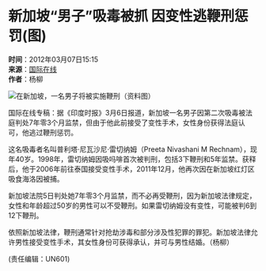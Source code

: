 # 新加坡“男子”吸毒被抓 因变性逃鞭刑惩罚(图)

**时间**：2012年03月07日15:15  
**来源**：[国际在线](https://gb.cri.cn/27824/2012/03/07/2805s3589653.htm)  
**作者**：杨柳

![在新加坡，一名男子将被实施鞭刑（资料图）](https://photocdn.sohu.com/20120307/Img336990959.jpg)

国际在线专稿：据《印度时报》3月6日报道，新加坡一名男子因第二次吸毒被法庭判处7年零3个月监禁，但由于他此前接受了变性手术，女性身份获得法庭认可，他逃过鞭刑惩罚。

这名吸毒者名叫普利塔·尼瓦沙尼·雷切纳姆（Preeta Nivashani M Rechnam），现年40岁。1998年，雷切纳姆因吸吗啡首次被判刑，包括3下鞭刑和5年监禁。获释后，他于2006年前往泰国接受变性手术，2011年12月，他再次因在新加坡红灯区吸食海洛因被捕。

新加坡法院5日判处她7年零3个月监禁，而不必再受鞭刑，因为新加坡法律规定，女性和年龄超过50岁的男性可以不受鞭刑。如果雷切纳姆没有变性，可能被判6到12下鞭刑。

依照新加坡法律，鞭刑通常针对抢劫涉毒和部分涉及性犯罪的罪犯。新加坡法律允许男性接受变性手术，其女性身份可获得承认，并可与男性结婚。（杨柳）

(责任编辑：UN601)